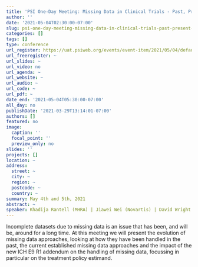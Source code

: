 ```yaml
---
title: 'PSI One-Day Meeting: Missing Data in Clinical Trials - Past, Present and Future'
author: ''
date: '2021-05-04T02:30:00-07:00'
slug: psi-one-day-meeting-missing-data-in-clinical-trials-past-present-and-future
categories: []
tags: []
type: conference
url_register: https://uat.psiweb.org/events/event-item/2021/05/04/default-calendar/psi-one-day-meeting-missing-data-in-clinical-trials---past-present-and-future
url_freeregister: ~
url_slides: ~
url_video: no
url_agenda: ~
url_website: ~
url_audio: ~
url_code: ~
url_pdf: ~
date_end: '2021-05-04T05:30:00-07:00'
all_day: no
publishDate: '2021-03-29T13:14:01-07:00'
authors: []
featured: no
image:
  caption: ''
  focal_point: ''
  preview_only: no
slides: ''
projects: []
location: ~
address:
  street: ~
  city: ~
  region: ~
  postcode: ~
  country: ~
summary: May 4th and 5th, 2021
abstract: ~
speaker: Khadija Rantell (MHRA) | Jiawei Wei (Novartis) | David Wright (AstraZeneca) | Bohdana Ratitch (Bayer) | Sylvia Li (IQVIA) | Michael O’Kelly (IQVIA) | Daniel Bratton (GSK) | James Bell (Elderbrook solutions GmbH)
---
```

<!--more-->
Incomplete datasets due to missing data is an issue that has been, and will be, around for a long time. At this meeting we will present the evolution of missing data approaches, looking at how they have been handled in the past, the current established missing data approaches and the impact of the new ICH E9 R1 addendum on the handling of missing data, focussing in particular on the treatment policy estimand.